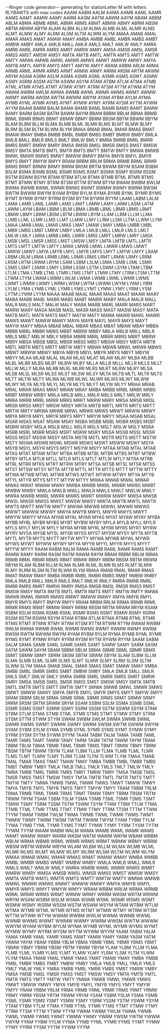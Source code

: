 --Ringer code generator--
generating for stationLetter M with letters RLYBAWTS with max <built-in function max> codes
AAAM
AABM
AALM
AAMA
AAMB
AAML
AAMR
AAMS
AAMT
AAMW
AAMY
AARM
AASM
AATM
AAWM
AAYM
ABAM
ABBM
ABLM
ABMA
ABMB
ABML
ABMR
ABMS
ABMT
ABMW
ABMY
ABRM
ABSM
ABTM
ABWM
ABYM
ALAM
ALBM
ALLM
ALMA
ALMB
ALML
ALMR
ALMS
ALMT
ALMW
ALMY
ALRM
ALSM
ALTM
ALWM
ALYM
AMAA
AMAB
AMAL
AMAR
AMAS
AMAT
AMAW
AMAY
AMBA
AMBB
AMBL
AMBR
AMBS
AMBT
AMBW
AMBY
AMLA
AMLB
AMLL
AMLR
AMLS
AMLT
AMLW
AMLY
AMRA
AMRB
AMRL
AMRR
AMRS
AMRT
AMRW
AMRY
AMSA
AMSB
AMSL
AMSR
AMSS
AMST
AMSW
AMSY
AMTA
AMTB
AMTL
AMTR
AMTS
AMTT
AMTW
AMTY
AMWA
AMWB
AMWL
AMWR
AMWS
AMWT
AMWW
AMWY
AMYA
AMYB
AMYL
AMYR
AMYS
AMYT
AMYW
AMYY
ARAM
ARBM
ARLM
ARMA
ARMB
ARML
ARMR
ARMS
ARMT
ARMW
ARMY
ARRM
ARSM
ARTM
ARWM
ARYM
ASAM
ASBM
ASLM
ASMA
ASMB
ASML
ASMR
ASMS
ASMT
ASMW
ASMY
ASRM
ASSM
ASTM
ASWM
ASYM
ATAM
ATBM
ATLM
ATMA
ATMB
ATML
ATMR
ATMS
ATMT
ATMW
ATMY
ATRM
ATSM
ATTM
ATWM
ATYM
AWAM
AWBM
AWLM
AWMA
AWMB
AWML
AWMR
AWMS
AWMT
AWMW
AWMY
AWRM
AWSM
AWTM
AWWM
AWYM
AYAM
AYBM
AYLM
AYMA
AYMB
AYML
AYMR
AYMS
AYMT
AYMW
AYMY
AYRM
AYSM
AYTM
AYWM
AYYM
BAAM
BABM
BALM
BAMA
BAMB
BAML
BAMR
BAMS
BAMT
BAMW
BAMY
BARM
BASM
BATM
BAWM
BAYM
BBAM
BBBM
BBLM
BBMA
BBMB
BBML
BBMR
BBMS
BBMT
BBMW
BBMY
BBRM
BBSM
BBTM
BBWM
BBYM
BLAM
BLBM
BLLM
BLMA
BLMB
BLML
BLMR
BLMS
BLMT
BLMW
BLMY
BLRM
BLSM
BLTM
BLWM
BLYM
BMAA
BMAB
BMAL
BMAR
BMAS
BMAT
BMAW
BMAY
BMBA
BMBB
BMBL
BMBR
BMBS
BMBT
BMBW
BMBY
BMLA
BMLB
BMLL
BMLR
BMLS
BMLT
BMLW
BMLY
BMRA
BMRB
BMRL
BMRR
BMRS
BMRT
BMRW
BMRY
BMSA
BMSB
BMSL
BMSR
BMSS
BMST
BMSW
BMSY
BMTA
BMTB
BMTL
BMTR
BMTS
BMTT
BMTW
BMTY
BMWA
BMWB
BMWL
BMWR
BMWS
BMWT
BMWW
BMWY
BMYA
BMYB
BMYL
BMYR
BMYS
BMYT
BMYW
BMYY
BRAM
BRBM
BRLM
BRMA
BRMB
BRML
BRMR
BRMS
BRMT
BRMW
BRMY
BRRM
BRSM
BRTM
BRWM
BRYM
BSAM
BSBM
BSLM
BSMA
BSMB
BSML
BSMR
BSMS
BSMT
BSMW
BSMY
BSRM
BSSM
BSTM
BSWM
BSYM
BTAM
BTBM
BTLM
BTMA
BTMB
BTML
BTMR
BTMS
BTMT
BTMW
BTMY
BTRM
BTSM
BTTM
BTWM
BTYM
BWAM
BWBM
BWLM
BWMA
BWMB
BWML
BWMR
BWMS
BWMT
BWMW
BWMY
BWRM
BWSM
BWTM
BWWM
BWYM
BYAM
BYBM
BYLM
BYMA
BYMB
BYML
BYMR
BYMS
BYMT
BYMW
BYMY
BYRM
BYSM
BYTM
BYWM
BYYM
LAAM
LABM
LALM
LAMA
LAMB
LAML
LAMR
LAMS
LAMT
LAMW
LAMY
LARM
LASM
LATM
LAWM
LAYM
LBAM
LBBM
LBLM
LBMA
LBMB
LBML
LBMR
LBMS
LBMT
LBMW
LBMY
LBRM
LBSM
LBTM
LBWM
LBYM
LLAM
LLBM
LLLM
LLMA
LLMB
LLML
LLMR
LLMS
LLMT
LLMW
LLMY
LLRM
LLSM
LLTM
LLWM
LLYM
LMAA
LMAB
LMAL
LMAR
LMAS
LMAT
LMAW
LMAY
LMBA
LMBB
LMBL
LMBR
LMBS
LMBT
LMBW
LMBY
LMLA
LMLB
LMLL
LMLR
LMLS
LMLT
LMLW
LMLY
LMRA
LMRB
LMRL
LMRR
LMRS
LMRT
LMRW
LMRY
LMSA
LMSB
LMSL
LMSR
LMSS
LMST
LMSW
LMSY
LMTA
LMTB
LMTL
LMTR
LMTS
LMTT
LMTW
LMTY
LMWA
LMWB
LMWL
LMWR
LMWS
LMWT
LMWW
LMWY
LMYA
LMYB
LMYL
LMYR
LMYS
LMYT
LMYW
LMYY
LRAM
LRBM
LRLM
LRMA
LRMB
LRML
LRMR
LRMS
LRMT
LRMW
LRMY
LRRM
LRSM
LRTM
LRWM
LRYM
LSAM
LSBM
LSLM
LSMA
LSMB
LSML
LSMR
LSMS
LSMT
LSMW
LSMY
LSRM
LSSM
LSTM
LSWM
LSYM
LTAM
LTBM
LTLM
LTMA
LTMB
LTML
LTMR
LTMS
LTMT
LTMW
LTMY
LTRM
LTSM
LTTM
LTWM
LTYM
LWAM
LWBM
LWLM
LWMA
LWMB
LWML
LWMR
LWMS
LWMT
LWMW
LWMY
LWRM
LWSM
LWTM
LWWM
LWYM
LYAM
LYBM
LYLM
LYMA
LYMB
LYML
LYMR
LYMS
LYMT
LYMW
LYMY
LYRM
LYSM
LYTM
LYWM
LYYM
MAAA
MAAB
MAAL
MAAR
MAAS
MAAT
MAAW
MAAY
MABA
MABB
MABL
MABR
MABS
MABT
MABW
MABY
MALA
MALB
MALL
MALR
MALS
MALT
MALW
MALY
MARA
MARB
MARL
MARR
MARS
MART
MARW
MARY
MASA
MASB
MASL
MASR
MASS
MAST
MASW
MASY
MATA
MATB
MATL
MATR
MATS
MATT
MATW
MATY
MAWA
MAWB
MAWL
MAWR
MAWS
MAWT
MAWW
MAWY
MAYA
MAYB
MAYL
MAYR
MAYS
MAYT
MAYW
MAYY
MBAA
MBAB
MBAL
MBAR
MBAS
MBAT
MBAW
MBAY
MBBA
MBBB
MBBL
MBBR
MBBS
MBBT
MBBW
MBBY
MBLA
MBLB
MBLL
MBLR
MBLS
MBLT
MBLW
MBLY
MBRA
MBRB
MBRL
MBRR
MBRS
MBRT
MBRW
MBRY
MBSA
MBSB
MBSL
MBSR
MBSS
MBST
MBSW
MBSY
MBTA
MBTB
MBTL
MBTR
MBTS
MBTT
MBTW
MBTY
MBWA
MBWB
MBWL
MBWR
MBWS
MBWT
MBWW
MBWY
MBYA
MBYB
MBYL
MBYR
MBYS
MBYT
MBYW
MBYY
MLAA
MLAB
MLAL
MLAR
MLAS
MLAT
MLAW
MLAY
MLBA
MLBB
MLBL
MLBR
MLBS
MLBT
MLBW
MLBY
MLLA
MLLB
MLLL
MLLR
MLLS
MLLT
MLLW
MLLY
MLRA
MLRB
MLRL
MLRR
MLRS
MLRT
MLRW
MLRY
MLSA
MLSB
MLSL
MLSR
MLSS
MLST
MLSW
MLSY
MLTA
MLTB
MLTL
MLTR
MLTS
MLTT
MLTW
MLTY
MLWA
MLWB
MLWL
MLWR
MLWS
MLWT
MLWW
MLWY
MLYA
MLYB
MLYL
MLYR
MLYS
MLYT
MLYW
MLYY
MRAA
MRAB
MRAL
MRAR
MRAS
MRAT
MRAW
MRAY
MRBA
MRBB
MRBL
MRBR
MRBS
MRBT
MRBW
MRBY
MRLA
MRLB
MRLL
MRLR
MRLS
MRLT
MRLW
MRLY
MRRA
MRRB
MRRL
MRRR
MRRS
MRRT
MRRW
MRRY
MRSA
MRSB
MRSL
MRSR
MRSS
MRST
MRSW
MRSY
MRTA
MRTB
MRTL
MRTR
MRTS
MRTT
MRTW
MRTY
MRWA
MRWB
MRWL
MRWR
MRWS
MRWT
MRWW
MRWY
MRYA
MRYB
MRYL
MRYR
MRYS
MRYT
MRYW
MRYY
MSAA
MSAB
MSAL
MSAR
MSAS
MSAT
MSAW
MSAY
MSBA
MSBB
MSBL
MSBR
MSBS
MSBT
MSBW
MSBY
MSLA
MSLB
MSLL
MSLR
MSLS
MSLT
MSLW
MSLY
MSRA
MSRB
MSRL
MSRR
MSRS
MSRT
MSRW
MSRY
MSSA
MSSB
MSSL
MSSR
MSSS
MSST
MSSW
MSSY
MSTA
MSTB
MSTL
MSTR
MSTS
MSTT
MSTW
MSTY
MSWA
MSWB
MSWL
MSWR
MSWS
MSWT
MSWW
MSWY
MSYA
MSYB
MSYL
MSYR
MSYS
MSYT
MSYW
MSYY
MTAA
MTAB
MTAL
MTAR
MTAS
MTAT
MTAW
MTAY
MTBA
MTBB
MTBL
MTBR
MTBS
MTBT
MTBW
MTBY
MTLA
MTLB
MTLL
MTLR
MTLS
MTLT
MTLW
MTLY
MTRA
MTRB
MTRL
MTRR
MTRS
MTRT
MTRW
MTRY
MTSA
MTSB
MTSL
MTSR
MTSS
MTST
MTSW
MTSY
MTTA
MTTB
MTTL
MTTR
MTTS
MTTT
MTTW
MTTY
MTWA
MTWB
MTWL
MTWR
MTWS
MTWT
MTWW
MTWY
MTYA
MTYB
MTYL
MTYR
MTYS
MTYT
MTYW
MTYY
MWAA
MWAB
MWAL
MWAR
MWAS
MWAT
MWAW
MWAY
MWBA
MWBB
MWBL
MWBR
MWBS
MWBT
MWBW
MWBY
MWLA
MWLB
MWLL
MWLR
MWLS
MWLT
MWLW
MWLY
MWRA
MWRB
MWRL
MWRR
MWRS
MWRT
MWRW
MWRY
MWSA
MWSB
MWSL
MWSR
MWSS
MWST
MWSW
MWSY
MWTA
MWTB
MWTL
MWTR
MWTS
MWTT
MWTW
MWTY
MWWA
MWWB
MWWL
MWWR
MWWS
MWWT
MWWW
MWWY
MWYA
MWYB
MWYL
MWYR
MWYS
MWYT
MWYW
MWYY
MYAA
MYAB
MYAL
MYAR
MYAS
MYAT
MYAW
MYAY
MYBA
MYBB
MYBL
MYBR
MYBS
MYBT
MYBW
MYBY
MYLA
MYLB
MYLL
MYLR
MYLS
MYLT
MYLW
MYLY
MYRA
MYRB
MYRL
MYRR
MYRS
MYRT
MYRW
MYRY
MYSA
MYSB
MYSL
MYSR
MYSS
MYST
MYSW
MYSY
MYTA
MYTB
MYTL
MYTR
MYTS
MYTT
MYTW
MYTY
MYWA
MYWB
MYWL
MYWR
MYWS
MYWT
MYWW
MYWY
MYYA
MYYB
MYYL
MYYR
MYYS
MYYT
MYYW
MYYY
RAAM
RABM
RALM
RAMA
RAMB
RAML
RAMR
RAMS
RAMT
RAMW
RAMY
RARM
RASM
RATM
RAWM
RAYM
RBAM
RBBM
RBLM
RBMA
RBMB
RBML
RBMR
RBMS
RBMT
RBMW
RBMY
RBRM
RBSM
RBTM
RBWM
RBYM
RLAM
RLBM
RLLM
RLMA
RLMB
RLML
RLMR
RLMS
RLMT
RLMW
RLMY
RLRM
RLSM
RLTM
RLWM
RLYM
RMAA
RMAB
RMAL
RMAR
RMAS
RMAT
RMAW
RMAY
RMBA
RMBB
RMBL
RMBR
RMBS
RMBT
RMBW
RMBY
RMLA
RMLB
RMLL
RMLR
RMLS
RMLT
RMLW
RMLY
RMRA
RMRB
RMRL
RMRR
RMRS
RMRT
RMRW
RMRY
RMSA
RMSB
RMSL
RMSR
RMSS
RMST
RMSW
RMSY
RMTA
RMTB
RMTL
RMTR
RMTS
RMTT
RMTW
RMTY
RMWA
RMWB
RMWL
RMWR
RMWS
RMWT
RMWW
RMWY
RMYA
RMYB
RMYL
RMYR
RMYS
RMYT
RMYW
RMYY
RRAM
RRBM
RRLM
RRMA
RRMB
RRML
RRMR
RRMS
RRMT
RRMW
RRMY
RRRM
RRSM
RRTM
RRWM
RRYM
RSAM
RSBM
RSLM
RSMA
RSMB
RSML
RSMR
RSMS
RSMT
RSMW
RSMY
RSRM
RSSM
RSTM
RSWM
RSYM
RTAM
RTBM
RTLM
RTMA
RTMB
RTML
RTMR
RTMS
RTMT
RTMW
RTMY
RTRM
RTSM
RTTM
RTWM
RTYM
RWAM
RWBM
RWLM
RWMA
RWMB
RWML
RWMR
RWMS
RWMT
RWMW
RWMY
RWRM
RWSM
RWTM
RWWM
RWYM
RYAM
RYBM
RYLM
RYMA
RYMB
RYML
RYMR
RYMS
RYMT
RYMW
RYMY
RYRM
RYSM
RYTM
RYWM
RYYM
SAAM
SABM
SALM
SAMA
SAMB
SAML
SAMR
SAMS
SAMT
SAMW
SAMY
SARM
SASM
SATM
SAWM
SAYM
SBAM
SBBM
SBLM
SBMA
SBMB
SBML
SBMR
SBMS
SBMT
SBMW
SBMY
SBRM
SBSM
SBTM
SBWM
SBYM
SLAM
SLBM
SLLM
SLMA
SLMB
SLML
SLMR
SLMS
SLMT
SLMW
SLMY
SLRM
SLSM
SLTM
SLWM
SLYM
SMAA
SMAB
SMAL
SMAR
SMAS
SMAT
SMAW
SMAY
SMBA
SMBB
SMBL
SMBR
SMBS
SMBT
SMBW
SMBY
SMLA
SMLB
SMLL
SMLR
SMLS
SMLT
SMLW
SMLY
SMRA
SMRB
SMRL
SMRR
SMRS
SMRT
SMRW
SMRY
SMSA
SMSB
SMSL
SMSR
SMSS
SMST
SMSW
SMSY
SMTA
SMTB
SMTL
SMTR
SMTS
SMTT
SMTW
SMTY
SMWA
SMWB
SMWL
SMWR
SMWS
SMWT
SMWW
SMWY
SMYA
SMYB
SMYL
SMYR
SMYS
SMYT
SMYW
SMYY
SRAM
SRBM
SRLM
SRMA
SRMB
SRML
SRMR
SRMS
SRMT
SRMW
SRMY
SRRM
SRSM
SRTM
SRWM
SRYM
SSAM
SSBM
SSLM
SSMA
SSMB
SSML
SSMR
SSMS
SSMT
SSMW
SSMY
SSRM
SSSM
SSTM
SSWM
SSYM
STAM
STBM
STLM
STMA
STMB
STML
STMR
STMS
STMT
STMW
STMY
STRM
STSM
STTM
STWM
STYM
SWAM
SWBM
SWLM
SWMA
SWMB
SWML
SWMR
SWMS
SWMT
SWMW
SWMY
SWRM
SWSM
SWTM
SWWM
SWYM
SYAM
SYBM
SYLM
SYMA
SYMB
SYML
SYMR
SYMS
SYMT
SYMW
SYMY
SYRM
SYSM
SYTM
SYWM
SYYM
TAAM
TABM
TALM
TAMA
TAMB
TAML
TAMR
TAMS
TAMT
TAMW
TAMY
TARM
TASM
TATM
TAWM
TAYM
TBAM
TBBM
TBLM
TBMA
TBMB
TBML
TBMR
TBMS
TBMT
TBMW
TBMY
TBRM
TBSM
TBTM
TBWM
TBYM
TLAM
TLBM
TLLM
TLMA
TLMB
TLML
TLMR
TLMS
TLMT
TLMW
TLMY
TLRM
TLSM
TLTM
TLWM
TLYM
TMAA
TMAB
TMAL
TMAR
TMAS
TMAT
TMAW
TMAY
TMBA
TMBB
TMBL
TMBR
TMBS
TMBT
TMBW
TMBY
TMLA
TMLB
TMLL
TMLR
TMLS
TMLT
TMLW
TMLY
TMRA
TMRB
TMRL
TMRR
TMRS
TMRT
TMRW
TMRY
TMSA
TMSB
TMSL
TMSR
TMSS
TMST
TMSW
TMSY
TMTA
TMTB
TMTL
TMTR
TMTS
TMTT
TMTW
TMTY
TMWA
TMWB
TMWL
TMWR
TMWS
TMWT
TMWW
TMWY
TMYA
TMYB
TMYL
TMYR
TMYS
TMYT
TMYW
TMYY
TRAM
TRBM
TRLM
TRMA
TRMB
TRML
TRMR
TRMS
TRMT
TRMW
TRMY
TRRM
TRSM
TRTM
TRWM
TRYM
TSAM
TSBM
TSLM
TSMA
TSMB
TSML
TSMR
TSMS
TSMT
TSMW
TSMY
TSRM
TSSM
TSTM
TSWM
TSYM
TTAM
TTBM
TTLM
TTMA
TTMB
TTML
TTMR
TTMS
TTMT
TTMW
TTMY
TTRM
TTSM
TTTM
TTWM
TTYM
TWAM
TWBM
TWLM
TWMA
TWMB
TWML
TWMR
TWMS
TWMT
TWMW
TWMY
TWRM
TWSM
TWTM
TWWM
TWYM
TYAM
TYBM
TYLM
TYMA
TYMB
TYML
TYMR
TYMS
TYMT
TYMW
TYMY
TYRM
TYSM
TYTM
TYWM
TYYM
WAAM
WABM
WALM
WAMA
WAMB
WAML
WAMR
WAMS
WAMT
WAMW
WAMY
WARM
WASM
WATM
WAWM
WAYM
WBAM
WBBM
WBLM
WBMA
WBMB
WBML
WBMR
WBMS
WBMT
WBMW
WBMY
WBRM
WBSM
WBTM
WBWM
WBYM
WLAM
WLBM
WLLM
WLMA
WLMB
WLML
WLMR
WLMS
WLMT
WLMW
WLMY
WLRM
WLSM
WLTM
WLWM
WLYM
WMAA
WMAB
WMAL
WMAR
WMAS
WMAT
WMAW
WMAY
WMBA
WMBB
WMBL
WMBR
WMBS
WMBT
WMBW
WMBY
WMLA
WMLB
WMLL
WMLR
WMLS
WMLT
WMLW
WMLY
WMRA
WMRB
WMRL
WMRR
WMRS
WMRT
WMRW
WMRY
WMSA
WMSB
WMSL
WMSR
WMSS
WMST
WMSW
WMSY
WMTA
WMTB
WMTL
WMTR
WMTS
WMTT
WMTW
WMTY
WMWA
WMWB
WMWL
WMWR
WMWS
WMWT
WMWW
WMWY
WMYA
WMYB
WMYL
WMYR
WMYS
WMYT
WMYW
WMYY
WRAM
WRBM
WRLM
WRMA
WRMB
WRML
WRMR
WRMS
WRMT
WRMW
WRMY
WRRM
WRSM
WRTM
WRWM
WRYM
WSAM
WSBM
WSLM
WSMA
WSMB
WSML
WSMR
WSMS
WSMT
WSMW
WSMY
WSRM
WSSM
WSTM
WSWM
WSYM
WTAM
WTBM
WTLM
WTMA
WTMB
WTML
WTMR
WTMS
WTMT
WTMW
WTMY
WTRM
WTSM
WTTM
WTWM
WTYM
WWAM
WWBM
WWLM
WWMA
WWMB
WWML
WWMR
WWMS
WWMT
WWMW
WWMY
WWRM
WWSM
WWTM
WWWM
WWYM
WYAM
WYBM
WYLM
WYMA
WYMB
WYML
WYMR
WYMS
WYMT
WYMW
WYMY
WYRM
WYSM
WYTM
WYWM
WYYM
YAAM
YABM
YALM
YAMA
YAMB
YAML
YAMR
YAMS
YAMT
YAMW
YAMY
YARM
YASM
YATM
YAWM
YAYM
YBAM
YBBM
YBLM
YBMA
YBMB
YBML
YBMR
YBMS
YBMT
YBMW
YBMY
YBRM
YBSM
YBTM
YBWM
YBYM
YLAM
YLBM
YLLM
YLMA
YLMB
YLML
YLMR
YLMS
YLMT
YLMW
YLMY
YLRM
YLSM
YLTM
YLWM
YLYM
YMAA
YMAB
YMAL
YMAR
YMAS
YMAT
YMAW
YMAY
YMBA
YMBB
YMBL
YMBR
YMBS
YMBT
YMBW
YMBY
YMLA
YMLB
YMLL
YMLR
YMLS
YMLT
YMLW
YMLY
YMRA
YMRB
YMRL
YMRR
YMRS
YMRT
YMRW
YMRY
YMSA
YMSB
YMSL
YMSR
YMSS
YMST
YMSW
YMSY
YMTA
YMTB
YMTL
YMTR
YMTS
YMTT
YMTW
YMTY
YMWA
YMWB
YMWL
YMWR
YMWS
YMWT
YMWW
YMWY
YMYA
YMYB
YMYL
YMYR
YMYS
YMYT
YMYW
YMYY
YRAM
YRBM
YRLM
YRMA
YRMB
YRML
YRMR
YRMS
YRMT
YRMW
YRMY
YRRM
YRSM
YRTM
YRWM
YRYM
YSAM
YSBM
YSLM
YSMA
YSMB
YSML
YSMR
YSMS
YSMT
YSMW
YSMY
YSRM
YSSM
YSTM
YSWM
YSYM
YTAM
YTBM
YTLM
YTMA
YTMB
YTML
YTMR
YTMS
YTMT
YTMW
YTMY
YTRM
YTSM
YTTM
YTWM
YTYM
YWAM
YWBM
YWLM
YWMA
YWMB
YWML
YWMR
YWMS
YWMT
YWMW
YWMY
YWRM
YWSM
YWTM
YWWM
YWYM
YYAM
YYBM
YYLM
YYMA
YYMB
YYML
YYMR
YYMS
YYMT
YYMW
YYMY
YYRM
YYSM
YYTM
YYWM
YYYM
